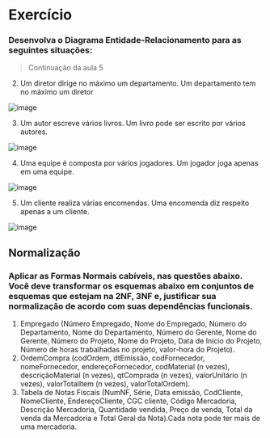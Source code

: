 

# Exercício
### Desenvolva o Diagrama Entidade-Relacionamento para as seguintes situações:

> Continuação da aula 5

2. Um diretor dirige no máximo um departamento. Um
departamento tem no máximo um diretor

![image](https://user-images.githubusercontent.com/93041258/149007524-efa8da88-57d8-430e-87b7-4b2d021308b4.png)

3. Um autor escreve vários livros. Um livro pode ser
escrito por vários autores.

![image](https://user-images.githubusercontent.com/93041258/149009057-dd83d747-7edc-4f4e-966d-6983b8f97988.png)

4. Uma equipe é composta por vários jogadores. Um
jogador joga apenas em uma equipe.

![image](https://user-images.githubusercontent.com/93041258/149009419-c02bfad0-396c-44c1-afc8-1934f39d13ac.png)


5. Um cliente realiza várias encomendas. Uma
encomenda diz respeito apenas a um cliente.

![image](https://user-images.githubusercontent.com/93041258/149010248-075a8822-d3c3-49e9-a260-5a731aece76f.png)


## Normalização

### Aplicar as Formas Normais cabíveis, nas questões abaixo. Você deve transformar os esquemas abaixo em conjuntos de esquemas que estejam na 2NF, 3NF e, justificar sua normalização de acordo com suas dependências funcionais.

1. Empregado (Número Empregado, Nome do Empregado, Número do Departamento, Nome do Departamento, Número do Gerente, Nome do Gerente, Número do Projeto, Nome do Projeto, Data de Início do Projeto, Número de horas trabalhadas no projeto, valor-hora do Projeto).
2. OrdemCompra (codOrdem, dtEmissão, codFornecedor, nomeFornecedor, endereçoFornecedor, codMaterial (n vezes), descriçãoMaterial (n vezes), qtComprada (n vezes), valorUnitário (n vezes), valorTotalItem (n vezes), valorTotalOrdem).
3. Tabela de Notas Fiscais (NumNF, Série, Data emissão, CodCliente, NomeCliente, EndereçoCliente, CGC cliente, Código Mercadoria, Descrição Mercadoria, Quantidade vendida, Preço de venda, Total da venda da Mercadoria e Total Geral da Nota).Cada nota pode ter mais de uma mercadoria. 
